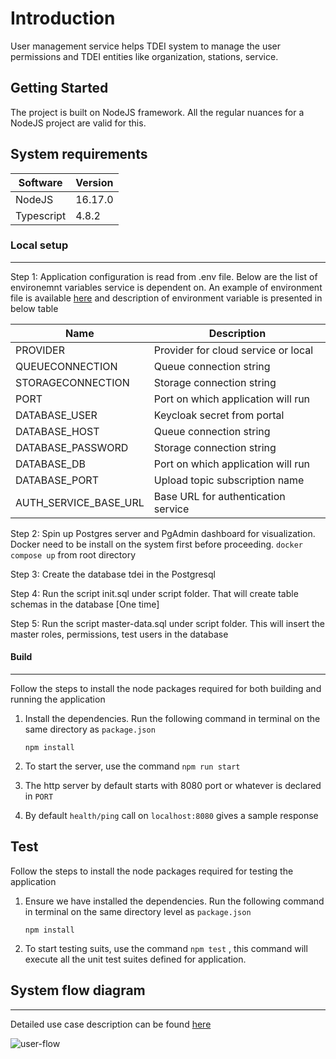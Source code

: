 # Introduction 
User management service helps TDEI system to manage the user permissions and TDEI entities like organization, stations, service.

## Getting Started
The project is built on NodeJS framework. All the regular nuances for a NodeJS project are valid for this.

## System requirements
| Software | Version|
|----|---|
| NodeJS | 16.17.0|
| Typescript | 4.8.2 |

### Local setup
---

Step 1: Application configuration is read from .env file. Below are the list of environemnt variables service is dependent on. An example of environment file is available [here](./env.example) and description of environment variable is presented in below table

|Name| Description |  
|--|--|  
|PROVIDER | Provider for cloud service or local |
|QUEUECONNECTION | Queue connection string |
|STORAGECONNECTION | Storage connection string|
|PORT |Port on which application will run|
|DATABASE_USER | Keycloak secret from portal |  
|DATABASE_HOST | Queue connection string |  
|DATABASE_PASSWORD | Storage connection string|  
|DATABASE_DB |Port on which application will run|  
|DATABASE_PORT | Upload topic subscription name|  
|AUTH_SERVICE_BASE_URL | Base URL for authentication service |

Step 2: Spin up Postgres server and PgAdmin dashboard for visualization. Docker need to be install on the system first before proceeding.
```docker compose up``` from root directory

Step 3: Create the database tdei in the Postgresql

Step 4: Run the script init.sql under script folder. That will create table schemas in the database [One time]

Step 5: Run the script master-data.sql under script folder. This will insert the master roles, permissions, test users in the database

#### Build
---

Follow the steps to install the node packages required for both building and running the application

1. Install the dependencies. Run the following command in terminal on the same directory as `package.json`
    ```shell
    npm install
    ```

2. To start the server, use the command `npm run start`

3. The http server by default starts with 8080 port or whatever is declared in `PORT`

4. By default `health/ping` call on `localhost:8080` gives a sample response

## Test

Follow the steps to install the node packages required for testing the application

1. Ensure we have installed the dependencies. Run the following command in terminal on the same directory level as `package.json`
    ```shell
    npm install
    ```
2. To start testing suits, use the command `npm test` , this command will execute all the unit test suites defined for application.


## System flow diagram
---

Detailed use case description can be found [here](https://github.com/TaskarCenterAtUW/TDEI-internaldocs/blob/master/adr/user-management-flow.md)

![user-flow](./src/assets/user-management-flow.jpg)



